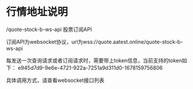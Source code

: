 # 行情地址说明

/quote-stock-b-ws-api 股票订阅API

订阅API为websocket协议，url为wss://quote.aatest.online/quote-stock-b-ws-api

每发送一次查询请求或者订阅请求时，需要带上token信息，当前支持的token如下：
e945d7d9-9e6e-4721-922a-7251a9d311d0-1678159756806<br/>

具体调用方式，请查看websocket接口列表